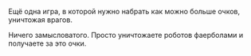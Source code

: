 Ещё одна игра, в которой нужно набрать как можно больше очков, уничтожая врагов.

Ничего замысловатого. Просто уничтожаете роботов фаерболами и получаете за это очки.
